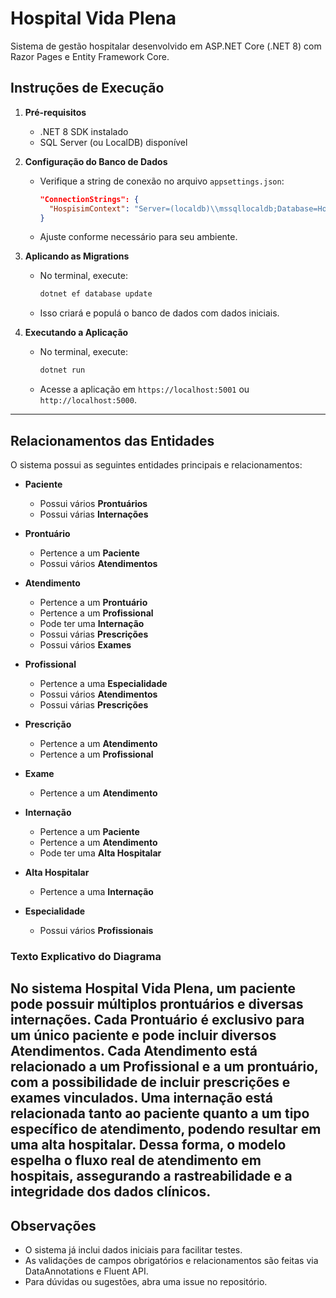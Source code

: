# Hospital Vida Plena

Sistema de gestão hospitalar desenvolvido em ASP.NET Core (.NET 8) com Razor Pages e Entity Framework Core.

## Instruções de Execução

1. **Pré-requisitos**
   - .NET 8 SDK instalado
   - SQL Server (ou LocalDB) disponível

2. **Configuração do Banco de Dados**
   - Verifique a string de conexão no arquivo `appsettings.json`:
     ```json
     "ConnectionStrings": {
       "HospisimContext": "Server=(localdb)\\mssqllocaldb;Database=HospisimDb;Trusted_Connection=True;MultipleActiveResultSets=true"
     }
     ```
   - Ajuste conforme necessário para seu ambiente.

3. **Aplicando as Migrations**
   - No terminal, execute:
     ```sh
     dotnet ef database update
     ```
   - Isso criará e populá o banco de dados com dados iniciais.

4. **Executando a Aplicação**
   - No terminal, execute:
     ```sh
     dotnet run
     ```
   - Acesse a aplicação em `https://localhost:5001` ou `http://localhost:5000`.

---

## Relacionamentos das Entidades

O sistema possui as seguintes entidades principais e relacionamentos:

- **Paciente**
  - Possui vários **Prontuários**
  - Possui várias **Internações**

- **Prontuário**
  - Pertence a um **Paciente**
  - Possui vários **Atendimentos**

- **Atendimento**
  - Pertence a um **Prontuário**
  - Pertence a um **Profissional**
  - Pode ter uma **Internação**
  - Possui várias **Prescrições**
  - Possui vários **Exames**

- **Profissional**
  - Pertence a uma **Especialidade**
  - Possui vários **Atendimentos**
  - Possui várias **Prescrições**

- **Prescrição**
  - Pertence a um **Atendimento**
  - Pertence a um **Profissional**

- **Exame**
  - Pertence a um **Atendimento**

- **Internação**
  - Pertence a um **Paciente**
  - Pertence a um **Atendimento**
  - Pode ter uma **Alta Hospitalar**

- **Alta Hospitalar**
  - Pertence a uma **Internação**

- **Especialidade**
  - Possui vários **Profissionais**

### Texto Explicativo do Diagrama
No sistema Hospital Vida Plena, um paciente pode possuir múltiplos prontuários e diversas internações.  Cada Prontuário é exclusivo para um único paciente e pode incluir diversos Atendimentos.  Cada Atendimento está relacionado a um Profissional e a um prontuário, com a possibilidade de incluir prescrições e exames vinculados.  Uma internação está relacionada tanto ao paciente quanto a um tipo específico de atendimento, podendo resultar em uma alta hospitalar.  Dessa forma, o modelo espelha o fluxo real de atendimento em hospitais, assegurando a rastreabilidade e a integridade dos dados clínicos.
---

## Observações

- O sistema já inclui dados iniciais para facilitar testes.
- As validações de campos obrigatórios e relacionamentos são feitas via DataAnnotations e Fluent API.
- Para dúvidas ou sugestões, abra uma issue no repositório.
